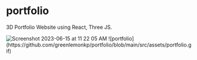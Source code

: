 # portfolio

3D Portfolio Website using React, Three JS.

<img width="1427" alt="Screenshot 2023-06-15 at 11 22 05 AM" src="https://github.com/greenlemonkp/portfolio/assets/110060709/332af4cc-8c7a-434b-8548-a068064f1a8b">
![portfolio](https://github.com/greenlemonkp/portfolio/blob/main/src/assets/portfolio.gif)
